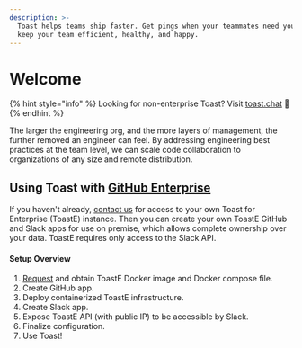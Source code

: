 ```yaml
---
description: >-
  Toast helps teams ship faster. Get pings when your teammates need you, and
  keep your team efficient, healthy, and happy.
---
```


# Welcome

{% hint style="info" %}
Looking for non-enterprise Toast? Visit [toast.chat](https://toast.chat) 🍞
{% endhint %}

The larger the engineering org, and the more layers of management, the further removed an engineer can feel. By addressing engineering best practices at the team level, we can scale code collaboration to organizations of any size and remote distribution.

## Using Toast with [GitHub Enterprise](https://github.com/enterprise)

If you haven't already, [contact us](https://toast-team.gitbook.io/toast/support) for access to your own Toast for Enterprise \(ToastE\) instance. Then you can create your own ToastE GitHub and Slack apps for use on premise, which allows complete ownership over your data. ToastE requires only access to the Slack API.

#### Setup Overview

1. [Request](https://forms.gle/YmAxTfwEARBSis2F8) and obtain ToastE Docker image and Docker compose file.
2. Create GitHub app.
3. Deploy containerized ToastE infrastructure.
4. Create Slack app.
5. Expose ToastE API \(with public IP\) to be accessible by Slack.
6. Finalize configuration.
7. Use Toast!





